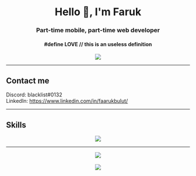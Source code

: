 <h1 align="center">Hello 👋, I'm Faruk</h1>
<h3 align="center">Part-time mobile, part-time web developer</h3>
<h4 align="center">#define LOVE // this is an useless definition</h4>
<div align="center">
<a href="https://discord.com/users/773282854473302036"><img src="https://discord.c99.nl/widget/theme-1/773282854473302036.png" /></a>
</div>

---

## Contact me
Discord: blacklist#0132 \
LinkedIn:   https://www.linkedin.com/in/faarukbulut/

---

## Skills
<div align="center">
  <a href="#"><img src="https://i.hizliresim.com/4fsepu3.png"></a>
</div>

---

<div align="center"><img align="center" src="https://github-readme-stats.vercel.app/api/top-langs?username=faarukbulut&show_icons=true&locale=tr&layout=compact" /></div>
<br>
<div align="center"><img align="center" src="https://github-readme-stats.vercel.app/api?username=faarukbulut&show_icons=true&locale=tr" /></div>
